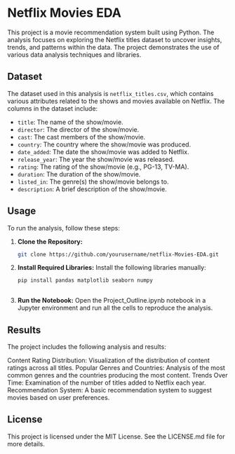 # Netflix Movies EDA

This project is a movie recommendation system built using Python. The analysis focuses on exploring the Netflix titles dataset to uncover insights, trends, and patterns within the data. The project demonstrates the use of various data analysis techniques and libraries.

## Dataset

The dataset used in this analysis is `netflix_titles.csv`, which contains various attributes related to the shows and movies available on Netflix. The columns in the dataset include:
- `title`: The name of the show/movie.
- `director`: The director of the show/movie.
- `cast`: The cast members of the show/movie.
- `country`: The country where the show/movie was produced.
- `date_added`: The date the show/movie was added to Netflix.
- `release_year`: The year the show/movie was released.
- `rating`: The rating of the show/movie (e.g., PG-13, TV-MA).
- `duration`: The duration of the show/movie.
- `listed_in`: The genre(s) the show/movie belongs to.
- `description`: A brief description of the show/movie.

## Usage

To run the analysis, follow these steps:

1. **Clone the Repository:**
   ```bash
   git clone https://github.com/yourusername/netflix-Movies-EDA.git

2. **Install Required Libraries:**
    Install the following libraries manually:
   ```bash
   pip install pandas matplotlib seaborn numpy
    
3. **Run the Notebook:**
   Open the Project_Outline.ipynb notebook in a Jupyter environment and run all the cells to reproduce the analysis.

## Results

The project includes the following analysis and results:

Content Rating Distribution: Visualization of the distribution of content ratings across all titles.
Popular Genres and Countries: Analysis of the most common genres and the countries producing the most content.
Trends Over Time: Examination of the number of titles added to Netflix each year.
Recommendation System: A basic recommendation system to suggest movies based on user preferences.

## License

This project is licensed under the MIT License. See the LICENSE.md file for more details.

